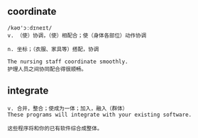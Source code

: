 ## coordinate
```
/kəʊ'ɔːdɪneɪt/
v. （使）协调，（使）相配合；使（身体各部位）动作协调

n. 坐标；（衣服、家具等）搭配，协调

The nursing staff coordinate smoothly.
护理人员之间协同配合得很顺畅。
```
## integrate
```
v. 合并，整合；使成为一体；加入，融入（群体）
These programs will integrate with your existing software.

这些程序将和你的已有软件综合成整体。
```